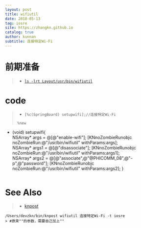 ```yaml
---
layout: post
title: wifiutil
date: 2018-05-13
tag: iosre
site: https://zhangkn.github.io
catalog: true
author: kunnan
subtitle: 连接特定Wi-Fi
---
```




# 前期准备

>* [`ls -lrt Layout/usr/bin/wifiutil`](https://github.com/kunnan/KNiosreTool/blob/master/KNiosreTool/wifiUtil/wifiutil)



# code

>* `[%c(SpringBoard) setupwifi];//连接特定Wi-Fi`
>
>```objc
> %new
 + (void) setupwifi{	
 	     NSArray* args = @[@"enable-wifi"];
        [KNnoZombieRunobjc noZombieRun:@"/usr/bin/wifiutil" withParams:args];       
        NSArray* args1 = @[@"disassociate"];
        [KNnoZombieRunobjc noZombieRun:@"/usr/bin/wifiutil" withParams:args1];        
        NSArray* args2 = @[@"associate",@"@PHICOMM_08",@"-p",@"password"];
        [KNnoZombieRunobjc noZombieRun:@"/usr/bin/wifiutil" withParams:args2];
 }
>```

# See Also 

>* [knpost](https://github.com/zhangkn/KNBin/blob/master/knpost) 
>
```
/Users/devzkn/bin/knpost wifiutil 连接特定Wi-Fi -t iosre
> #原来""的参数，需要自己加上""
```

